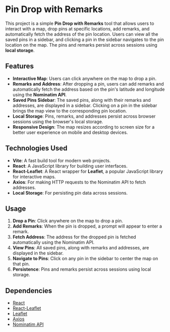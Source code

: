 # Pin Drop with Remarks

This project is a simple **Pin Drop with Remarks** tool that allows users to interact with a map, drop pins at specific locations, add remarks, and automatically fetch the address of the pin location. Users can view all the saved pins in a sidebar, and clicking a pin in the sidebar navigates to the pin location on the map. The pins and remarks persist across sessions using **local storage**.

## Features

- **Interactive Map**: Users can click anywhere on the map to drop a pin.
- **Remarks and Address**: After dropping a pin, users can add remarks and automatically fetch the address based on the pin's latitude and longitude using the **Nominatim API**.
- **Saved Pins Sidebar**: The saved pins, along with their remarks and addresses, are displayed in a sidebar. Clicking on a pin in the sidebar brings the map view to the corresponding pin location.
- **Local Storage**: Pins, remarks, and addresses persist across browser sessions using the browser's local storage.
- **Responsive Design**: The map resizes according to screen size for a better user experience on mobile and desktop devices.

## Technologies Used

- **Vite**: A fast build tool for modern web projects.
- **React**: A JavaScript library for building user interfaces.
- **React-Leaflet**: A React wrapper for **Leaflet**, a popular JavaScript library for interactive maps.
- **Axios**: For making HTTP requests to the Nominatim API to fetch addresses.
- **Local Storage**: For persisting pin data across sessions.

## Usage

1. **Drop a Pin**: Click anywhere on the map to drop a pin.
2. **Add Remarks**: When the pin is dropped, a prompt will appear to enter a remark.
3. **Fetch Address**: The address for the dropped pin is fetched automatically using the Nominatim API.
4. **View Pins**: All saved pins, along with remarks and addresses, are displayed in the sidebar.
5. **Navigate to Pins**: Click on any pin in the sidebar to center the map on that pin.
6. **Persistence**: Pins and remarks persist across sessions using local storage.

## Dependencies

- [React](https://reactjs.org/)
- [React-Leaflet](https://react-leaflet.js.org/)
- [Leaflet](https://leafletjs.com/)
- [Axios](https://axios-http.com/)
- [Nominatim API](https://nominatim.org/)



